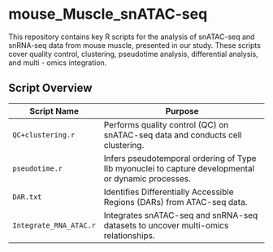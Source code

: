 # mouse_Muscle_snATAC-seq
This repository contains key R scripts for the analysis of  snATAC-seq and snRNA-seq data from mouse muscle, presented in our study. These scripts cover quality control, clustering, pseudotime analysis, differential analysis, and multi - omics integration.

## Script Overview

| Script Name          | Purpose                                                                 |
|----------------------|-------------------------------------------------------------------------|
| `QC+clustering.r`    | Performs quality control (QC) on snATAC-seq data and conducts cell clustering. |
| `pseudotime.r`       | Infers pseudotemporal ordering of Type IIb myonuclei to capture developmental or dynamic processes. |
| `DAR.txt`              | Identifies Differentially Accessible Regions (DARs) from ATAC-seq data. |
| `Integrate_RNA_ATAC.r` | Integrates snATAC-seq and snRNA-seq datasets to uncover multi-omics relationships. |
